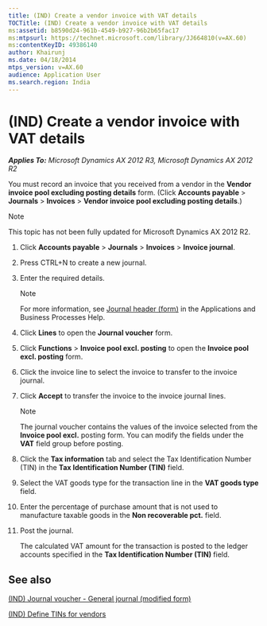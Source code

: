 ```yaml
---
title: (IND) Create a vendor invoice with VAT details
TOCTitle: (IND) Create a vendor invoice with VAT details
ms:assetid: b8590d24-961b-4549-b927-96b2b65fac17
ms:mtpsurl: https://technet.microsoft.com/library/JJ664810(v=AX.60)
ms:contentKeyID: 49386140
author: Khairunj
ms.date: 04/18/2014
mtps_version: v=AX.60
audience: Application User
ms.search.region: India
---
```


# (IND) Create a vendor invoice with VAT details 


_**Applies To:** Microsoft Dynamics AX 2012 R3, Microsoft Dynamics AX 2012 R2_

You must record an invoice that you received from a vendor in the **Vendor invoice pool excluding posting details** form. (Click **Accounts payable** \> **Journals** \> **Invoices** \> **Vendor invoice pool excluding posting details**.)


> [!NOTE]
> <P>This topic has not been fully updated for Microsoft Dynamics AX 2012 R2.</P>



1.  Click **Accounts payable** \> **Journals** \> **Invoices** \> **Invoice journal**.

2.  Press CTRL+N to create a new journal.

3.  Enter the required details.
    

    > [!NOTE]
    > <P>For more information, see <A href="https://technet.microsoft.com/library/aa557917(v=ax.60)">Journal header (form)</A> in the Applications and Business Processes Help.</P>



4.  Click **Lines** to open the **Journal voucher** form.

5.  Click **Functions** \> **Invoice pool excl. posting** to open the **Invoice pool excl. posting** form.

6.  Click the invoice line to select the invoice to transfer to the invoice journal.

7.  Click **Accept** to transfer the invoice to the invoice journal lines.
    

    > [!NOTE]
    > <P>The journal voucher contains the values of the invoice selected from the <STRONG>Invoice pool excl.</STRONG> posting form. You can modify the fields under the <STRONG>VAT</STRONG> field group before posting.</P>



8.  Click the **Tax information** tab and select the Tax Identification Number (TIN) in the **Tax Identification Number (TIN)** field.

9.  Select the VAT goods type for the transaction line in the **VAT goods type** field.

10. Enter the percentage of purchase amount that is not used to manufacture taxable goods in the **Non recoverable pct.** field.

11. Post the journal.
    
    The calculated VAT amount for the transaction is posted to the ledger accounts specified in the **Tax Identification Number (TIN)** field.

## See also

[(IND) Journal voucher - General journal (modified form)](https://technet.microsoft.com/library/jj678053\(v=ax.60\))

[(IND) Define TINs for vendors](ind-define-tins-for-vendors.md)

  


